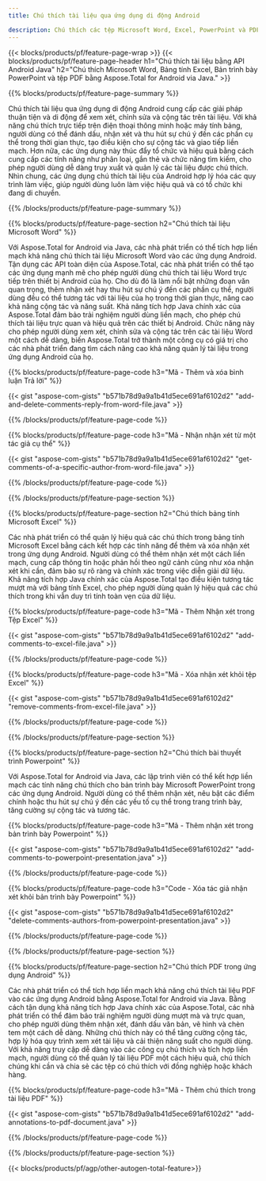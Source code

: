 ```yaml
---
title: Chú thích tài liệu qua ứng dụng di động Android

description: Chú thích các tệp Microsoft Word, Excel, PowerPoint và PDF thông qua ứng dụng Android dành cho thiết bị di động. Xóa chú thích một cách dễ dàng.
---
```


{{< blocks/products/pf/feature-page-wrap >}}
{{< blocks/products/pf/feature-page-header h1="Chú thích tài liệu bằng API Android Java" h2="Chú thích Microsoft Word, Bảng tính Excel, Bản trình bày PowerPoint và tệp PDF bằng Aspose.Total for Android via Java." >}}

{{% blocks/products/pf/feature-page-summary %}}

Chú thích tài liệu qua ứng dụng di động Android cung cấp các giải pháp thuận tiện và di động để xem xét, chỉnh sửa và cộng tác trên tài liệu. Với khả năng chú thích trực tiếp trên điện thoại thông minh hoặc máy tính bảng, người dùng có thể đánh dấu, nhận xét và thu hút sự chú ý đến các phần cụ thể trong thời gian thực, tạo điều kiện cho sự cộng tác và giao tiếp liền mạch. Hơn nữa, các ứng dụng này thúc đẩy tổ chức và hiệu quả bằng cách cung cấp các tính năng như phân loại, gắn thẻ và chức năng tìm kiếm, cho phép người dùng dễ dàng truy xuất và quản lý các tài liệu được chú thích. Nhìn chung, các ứng dụng chú thích tài liệu của Android hợp lý hóa các quy trình làm việc, giúp người dùng luôn làm việc hiệu quả và có tổ chức khi đang di chuyển.

{{% /blocks/products/pf/feature-page-summary  %}}

{{% blocks/products/pf/feature-page-section  h2="Chú thích tài liệu Microsoft Word" %}}

Với Aspose.Total for Android via Java, các nhà phát triển có thể tích hợp liền mạch khả năng chú thích tài liệu Microsoft Word vào các ứng dụng Android. Tận dụng các API toàn diện của Aspose.Total, các nhà phát triển có thể tạo các ứng dụng mạnh mẽ cho phép người dùng chú thích tài liệu Word trực tiếp trên thiết bị Android của họ. Cho dù đó là làm nổi bật những đoạn văn quan trọng, thêm nhận xét hay thu hút sự chú ý đến các phần cụ thể, người dùng đều có thể tương tác với tài liệu của họ trong thời gian thực, nâng cao khả năng cộng tác và năng suất. Khả năng tích hợp Java chính xác của Aspose.Total đảm bảo trải nghiệm người dùng liền mạch, cho phép chú thích tài liệu trực quan và hiệu quả trên các thiết bị Android. Chức năng này cho phép người dùng xem xét, chỉnh sửa và cộng tác trên các tài liệu Word một cách dễ dàng, biến Aspose.Total trở thành một công cụ có giá trị cho các nhà phát triển đang tìm cách nâng cao khả năng quản lý tài liệu trong ứng dụng Android của họ.

{{% blocks/products/pf/feature-page-code h3="Mã - Thêm và xóa bình luận Trả lời" %}}

{{< gist "aspose-com-gists" "b571b78d9a9a1b41d5ece691af6102d2" "add-and-delete-comments-reply-from-word-file.java" >}}

{{% /blocks/products/pf/feature-page-code  %}}

{{% blocks/products/pf/feature-page-code h3="Mã - Nhận nhận xét từ một tác giả cụ thể" %}}

{{< gist "aspose-com-gists" "b571b78d9a9a1b41d5ece691af6102d2" "get-comments-of-a-specific-author-from-word-file.java" >}}

{{% /blocks/products/pf/feature-page-code  %}}

{{% /blocks/products/pf/feature-page-section %}}

{{% blocks/products/pf/feature-page-section  h2="Chú thích bảng tính Microsoft Excel" %}}

Các nhà phát triển có thể quản lý hiệu quả các chú thích trong bảng tính Microsoft Excel bằng cách kết hợp các tính năng để thêm và xóa nhận xét trong ứng dụng Android. Người dùng có thể thêm nhận xét một cách liền mạch, cung cấp thông tin hoặc phản hồi theo ngữ cảnh cũng như xóa nhận xét khi cần, đảm bảo sự rõ ràng và chính xác trong việc diễn giải dữ liệu. Khả năng tích hợp Java chính xác của Aspose.Total tạo điều kiện tương tác mượt mà với bảng tính Excel, cho phép người dùng quản lý hiệu quả các chú thích trong khi vẫn duy trì tính toàn vẹn của dữ liệu.

{{% blocks/products/pf/feature-page-code h3="Mã - Thêm Nhận xét trong Tệp Excel" %}}

{{< gist "aspose-com-gists" "b571b78d9a9a1b41d5ece691af6102d2" "add-comments-to-excel-file.java" >}}

{{% /blocks/products/pf/feature-page-code  %}}

{{% blocks/products/pf/feature-page-code h3="Mã - Xóa nhận xét khỏi tệp Excel" %}}

{{< gist "aspose-com-gists" "b571b78d9a9a1b41d5ece691af6102d2" "remove-comments-from-excel-file.java" >}}

{{% /blocks/products/pf/feature-page-code  %}}

{{% /blocks/products/pf/feature-page-section %}}

{{% blocks/products/pf/feature-page-section  h2="Chú thích bài thuyết trình Powerpoint" %}}

Với Aspose.Total for Android via Java, các lập trình viên có thể kết hợp liền mạch các tính năng chú thích cho bản trình bày Microsoft PowerPoint trong các ứng dụng Android. Người dùng có thể thêm nhận xét, nêu bật các điểm chính hoặc thu hút sự chú ý đến các yếu tố cụ thể trong trang trình bày, tăng cường sự cộng tác và tương tác.

{{% blocks/products/pf/feature-page-code h3="Mã - Thêm nhận xét trong bản trình bày Powerpoint" %}}

{{< gist "aspose-com-gists" "b571b78d9a9a1b41d5ece691af6102d2" "add-comments-to-powerpoint-presentation.java" >}}

{{% /blocks/products/pf/feature-page-code  %}}

{{% blocks/products/pf/feature-page-code h3="Code - Xóa tác giả nhận xét khỏi bản trình bày Powerpoint" %}}

{{< gist "aspose-com-gists" "b571b78d9a9a1b41d5ece691af6102d2" "delete-comments-authors-from-powerpoint-presentation.java" >}}

{{% /blocks/products/pf/feature-page-code  %}}

{{% /blocks/products/pf/feature-page-section %}}

{{% blocks/products/pf/feature-page-section  h2="Chú thích PDF trong ứng dụng Android" %}}

Các nhà phát triển có thể tích hợp liền mạch khả năng chú thích tài liệu PDF vào các ứng dụng Android bằng Aspose.Total for Android via Java. Bằng cách tận dụng khả năng tích hợp Java chính xác của Aspose.Total, các nhà phát triển có thể đảm bảo trải nghiệm người dùng mượt mà và trực quan, cho phép người dùng thêm nhận xét, đánh dấu văn bản, vẽ hình và chèn tem một cách dễ dàng. Những chú thích này có thể tăng cường cộng tác, hợp lý hóa quy trình xem xét tài liệu và cải thiện năng suất cho người dùng. Với khả năng truy cập dễ dàng vào các công cụ chú thích và tích hợp liền mạch, người dùng có thể quản lý tài liệu PDF một cách hiệu quả, chú thích chúng khi cần và chia sẻ các tệp có chú thích với đồng nghiệp hoặc khách hàng. 

{{% blocks/products/pf/feature-page-code h3="Mã - Thêm chú thích trong tài liệu PDF" %}}

{{< gist "aspose-com-gists" "b571b78d9a9a1b41d5ece691af6102d2" "add-annotations-to-pdf-document.java" >}}

{{% /blocks/products/pf/feature-page-code  %}}

{{% /blocks/products/pf/feature-page-section %}}

{{< blocks/products/pf/agp/other-autogen-total-feature>}}